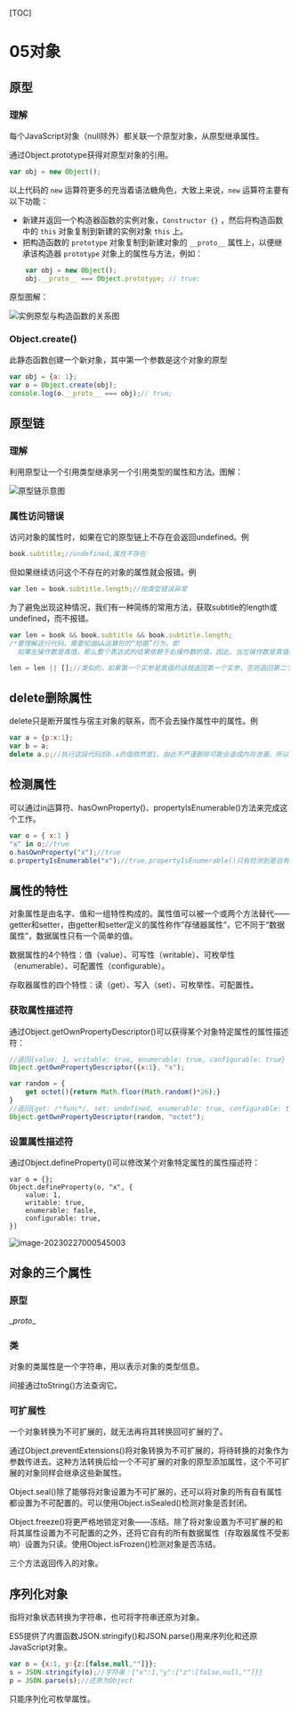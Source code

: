 [TOC]

# 05对象

## 原型

### 理解

每个JavaScript对象（null除外）都关联一个原型对象，从原型继承属性。

通过Object.prototype获得对原型对象的引用。

```js
var obj = new Object();
```

以上代码的 `new` 运算符更多的充当着语法糖角色，大致上来说，`new` 运算符主要有以下功能：

- 新建并返回一个构造器函数的实例对象，`Constructor {}` ，然后将构造函数中的 `this` 对象复制到新建的实例对象 `this` 上。
- 把构造函数的 `prototype` 对象复制到新建对象的 `__proto__` 属性上，以便继承该构造器 `prototype` 对象上的属性与方法，例如：

```js
    var obj = new Object();
    obj.__proto__ === Object.prototype; // true;
```

原型图解：

![实例原型与构造函数的关系图](assets\e1791b52772ee32f986f079ae32749cc.png)

### Object.create()

此静态函数创建一个新对象，其中第一个参数是这个对象的原型

```js
var obj = {a: 1};
var o = Object.create(obj);
console.log(o.__proto__ === obj);// true;
```

## 原型链

### 理解

利用原型让一个引用类型继承另一个引用类型的属性和方法。图解：

![原型链示意图](assets/213b640a8f6b71afc0f80cd6d02dc2a5.png)

### 属性访问错误

访问对象的属性时，如果在它的原型链上不存在会返回undefined。例

```js
book.subtitle;//undefined,属性不存在
```

但如果继续访问这个不存在的对象的属性就会报错。例

```js
var len = book.subtitle.length;//抛类型错误异常
```

为了避免出现这种情况，我们有一种简练的常用方法，获取subtitle的length或undefined，而不报错。

```js
var len = book && book.subtitle && book.subtitle.length;
/*要理解这行代码，需要知道&&运算符的“短路”行为，即
  如果左操作数是真值，那么整个表达式的结果依赖于右操作数的值。因此，当左操作数是真值时，&&运算符将计算右操作数的值并将其返回作为整个表达式的计算结果；当左操作数为假，返回左操作数的值*/

len = len || [];//类似的，如果第一个实参是真值的话就返回第一个实参，否则返回第二个实参，前提是len必须已定义
```

## delete删除属性

delete只是断开属性与宿主对象的联系，而不会去操作属性中的属性。例

```js
var a = {p:x:1};
var b = a;
delete a.p;//执行这段代码后b.x的值依然是1。由此不严谨删除可能会造成内存泄漏，所以在销毁对象的时候要遍历属性中的属性，依次删除。
```

## 检测属性

可以通过in运算符、hasOwnProperty()、propertyIsEnumerable()方法来完成这个工作。

```js
var o = { x:1 }
"x" in o;//true
o.hasOwnProperty("x");//true
o.propertyIsEnumerable("x");//true,propertyIsEnumerable()只有检测到是自有属性且这个属性的可枚举性为true时它才返回true
```

## 属性的特性

对象属性是由名字、值和一组特性构成的。属性值可以被一个或两个方法替代——getter和setter，由getter和setter定义的属性称作”存储器属性“，它不同于“数据属性”，数据属性只有一个简单的值。

数据属性的4个特性：值（value）、可写性（writable）、可枚举性（enumerable）、可配置性（configurable）。

存取器属性的四个特性：读（get）、写入（set）、可枚举性、可配置性。

### 获取属性描述符

通过Object.getOwnPropertyDescriptor()可以获得某个对象特定属性的属性描述符：

```js
//返回{value: 1, writable: true, enumerable: true, configurable: true}
Object.getOwnPropertyDescriptor({x:1}, "x");

var random = {
    get octet(){return Math.floor(Math.random()*26);}
}
//返回{get: /*func*/, set: undefined, enumerable: true, configurable: true}
Object.getOwnPropertyDescriptor(random, "octet");
```

### 设置属性描述符

通过Object.defineProperty()可以修改某个对象特定属性的属性描述符：

```
var o = {};
Object.defineProperty(o, "x", {
	value: 1,
	writable: true,
	enumerable: fasle,
	configurable: true,
})
```

![image-20230227000545003](assets/image-20230227000545003.png)

## 对象的三个属性

### 原型

\__proto__

### 类

对象的类属性是一个字符串，用以表示对象的类型信息。

间接通过toString()方法查询它。

### 可扩展性

一个对象转换为不可扩展的，就无法再将其转换回可扩展的了。

通过Object.preventExtensions()将对象转换为不可扩展的，将待转换的对象作为参数传进去。这种方法转换后给一个不可扩展的对象的原型添加属性，这个不可扩展的对象同样会继承这些新属性。

Object.seal()除了能够将对象设置为不可扩展的，还可以将对象的所有自有属性都设置为不可配置的。可以使用Object.isSealed()检测对象是否封闭。

Object.freeze()将更严格地锁定对象——冻结。除了将对象设置为不可扩展的和将其属性设置为不可配置的之外，还将它自有的所有数据属性（存取器属性不受影响）设置为只读。使用Object.isFrozen()检测对象是否冻结。

三个方法返回传入的对象。

## 序列化对象

指将对象状态转换为字符串，也可将字符串还原为对象。

ES5提供了内置函数JSON.stringify()和JSON.parse()用来序列化和还原JavaScript对象。

```js
var o = {x:1, y:{z:[false,null,""]}};
s = JSON.stringify(o);//字符串：{"x":1,"y":{"z":[false,null,""]}}
p = JSON.parse(s);//还原为Object
```

只能序列化可枚举属性。
